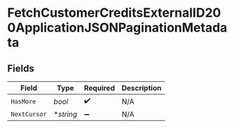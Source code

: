 # FetchCustomerCreditsExternalID200ApplicationJSONPaginationMetadata


## Fields

| Field              | Type               | Required           | Description        |
| ------------------ | ------------------ | ------------------ | ------------------ |
| `HasMore`          | *bool*             | :heavy_check_mark: | N/A                |
| `NextCursor`       | **string*          | :heavy_minus_sign: | N/A                |